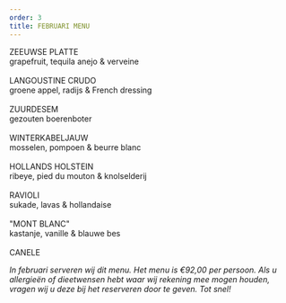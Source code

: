 ```yaml
---
order: 3
title: FEBRUARI MENU
---
```

ZEEUWSE PLATTE \
grapefruit, tequila anejo & verveine \
\
LANGOUSTINE CRUDO\
groene appel, radijs & French dressing\
\
ZUURDESEM\
gezouten boerenboter  \
\
WINTERKABELJAUW\
mosselen, pompoen & beurre blanc\
\
HOLLANDS HOLSTEIN \
ribeye, pied du mouton & knolselderij\
\
RAVIOLI\
sukade, lavas & hollandaise \
\
"MONT BLANC"\
kastanje, vanille & blauwe bes\
\
CANELE

*In februari serveren wij dit menu. Het menu is €92,00 per persoon. Als u allergieën of dieetwensen hebt waar wij rekening mee mogen houden, vragen wij u deze bij het reserveren door te geven. Tot snel!*